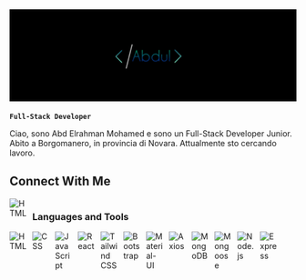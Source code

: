 <div><img alt="cover" src="IMG_59556.JPEG"/></div>

**`Full-Stack Developer`**

Ciao, sono Abd Elrahman Mohamed e sono un Full-Stack Developer Junior. Abito a Borgomanero, in provincia di Novara. Attualmente sto cercando lavoro.

## Connect With Me

<div>
<a href="https://www.linkedin.com/in/abd-elrahman-mohamed-44278a30b/">
<img align="left" alt="HTML" width="30px" style="padding-right:10px" src="https://cdn.jsdelivr.net/gh/devicons/devicon@latest/icons/linkedin/linkedin-original.svg" />
</a>
</div> 

#

### Languages and Tools
<img align="left" alt="HTML" width="30px" style="padding-right:10px" src="https://cdn.jsdelivr.net/gh/devicons/devicon@latest/icons/html5/html5-original.svg"/>

<img align="left" alt="CSS" width="30px" style="padding-right:10px" src="https://cdn.jsdelivr.net/gh/devicons/devicon@latest/icons/css3/css3-original.svg" />

<img align="left" alt="JavaScript" width="30px" style="padding-right:10px" src="https://cdn.jsdelivr.net/gh/devicons/devicon@latest/icons/javascript/javascript-original.svg" />

<img align="left" alt="React" width="30px" style="padding-right:10px" src="https://cdn.jsdelivr.net/gh/devicons/devicon@latest/icons/react/react-original.svg" />

<img align="left" alt="Tailwind CSS" width="30px" style="padding-right:10px" src="https://cdn.jsdelivr.net/gh/devicons/devicon@latest/icons/tailwindcss/tailwindcss-original.svg" />

<img align="left" alt="Bootstrap" width="30px" style="padding-right:10px" src="https://cdn.jsdelivr.net/gh/devicons/devicon@latest/icons/bootstrap/bootstrap-original.svg" />

<img align="left" alt="Material-UI" width="30px" style="padding-right:10px" src="https://cdn.jsdelivr.net/gh/devicons/devicon@latest/icons/materialui/materialui-original.svg" />

<img align="left" alt="Axios" width="30px" style="padding-right:10px" src="https://cdn.jsdelivr.net/gh/devicons/devicon@latest/icons/axios/axios-plain.svg" />

<img align="left" alt="MongoDB" width="30px" style="padding-right:10px" src="https://cdn.jsdelivr.net/gh/devicons/devicon@latest/icons/mongodb/mongodb-original-wordmark.svg" />

<img align="left" alt="Mongoose" width="30px" style="padding-right:10px" src="https://cdn.jsdelivr.net/gh/devicons/devicon@latest/icons/mongoose/mongoose-original.svg" />

<img align="left" alt="Node.js" width="30px" style="padding-right:10px" src="https://cdn.jsdelivr.net/gh/devicons/devicon@latest/icons/nodejs/nodejs-original.svg" />

<img align="left" alt="Express" width="30px" style="padding-right:10px" src="https://cdn.jsdelivr.net/gh/devicons/devicon@latest/icons/express/express-original.svg" />